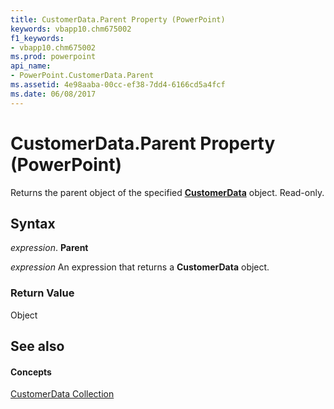 ```yaml
---
title: CustomerData.Parent Property (PowerPoint)
keywords: vbapp10.chm675002
f1_keywords:
- vbapp10.chm675002
ms.prod: powerpoint
api_name:
- PowerPoint.CustomerData.Parent
ms.assetid: 4e98aaba-00cc-ef38-7dd4-6166cd5a4fcf
ms.date: 06/08/2017
---
```



# CustomerData.Parent Property (PowerPoint)

Returns the parent object of the specified  **[CustomerData](PowerPoint.CustomerData.md)** object. Read-only.


## Syntax

 _expression_. **Parent**

 _expression_ An expression that returns a **CustomerData** object.


### Return Value

Object


## See also


#### Concepts


[CustomerData Collection](PowerPoint.CustomerData.md)

